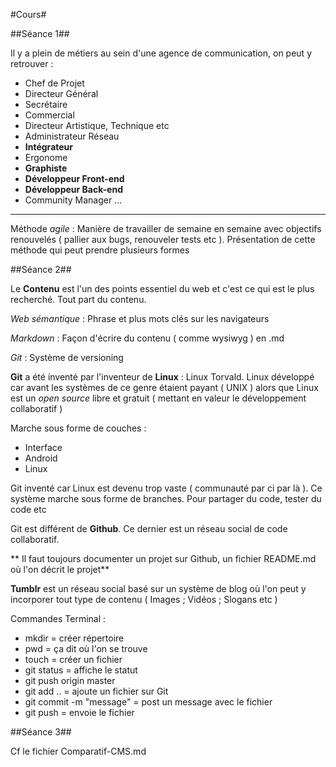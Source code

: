 #Cours#

##Séance 1##

Il y a plein de métiers au sein d'une agence de communication, on peut y retrouver : 
* Chef de Projet 
* Directeur Général 
* Secrétaire
* Commercial
* Directeur Artistique, Technique etc 
* Administrateur Réseau
* **Intégrateur**
* Ergonome
* **Graphiste**
* **Développeur Front-end** 
* **Développeur Back-end**
* Community Manager ...

-----------

Méthode *agile* : Manière de travailler de semaine en semaine avec objectifs renouvelés ( pallier aux bugs, renouveler tests etc ). 
Présentation de cette méthode qui peut prendre plusieurs formes 


##Séance 2##

Le **Contenu** est l'un des points essentiel du web et c'est ce qui est le plus recherché. Tout part du contenu. 

*Web sémantique* : Phrase et plus mots clés sur les navigateurs 

*Markdown* : Façon d'écrire du contenu ( comme wysiwyg ) en .md 

*Git* : Système de versioning

**Git** a été inventé par l'inventeur de **Linux** : Linux Torvald. Linux développé car avant les systèmes de ce genre étaient payant ( UNIX ) alors que Linux est un *open source* libre et gratuit ( mettant en valeur le développement collaboratif )

Marche sous forme de couches : 
* Interface 
* Android 
* Linux 

Git inventé car Linux est devenu trop vaste ( communauté par ci par là ). Ce système marche sous forme de branches. Pour  partager du code, tester du code etc 

Git est différent de **Github**. Ce dernier est un réseau social de code collaboratif. 

** Il faut toujours documenter un projet sur Github, un fichier README.md où l'on décrit le projet** 

**Tumblr** est un réseau social basé sur un système de blog où l'on peut y incorporer tout type de contenu ( Images ; Vidéos ; Slogans etc )

Commandes Terminal : 
* mkdir = créer répertoire 
* pwd = ça dit où l'on se trouve 
* touch = créer un fichier 
* git status = affiche le statut  
* git push origin master 
* git add .. = ajoute un fichier sur Git 
* git commit -m "message" = post un message avec le fichier 
* git push = envoie le fichier 

##Séance 3##

Cf le fichier Comparatif-CMS.md 
